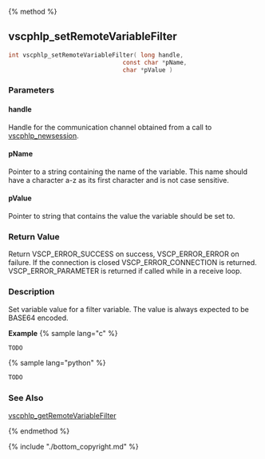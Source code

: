 
{% method %}
## vscphlp_setRemoteVariableFilter

```c
int vscphlp_setRemoteVariableFilter( long handle, 
                                const char *pName, 
                                char *pValue ) 
```

### Parameters

#### handle
Handle for the communication channel obtained from a call to [vscphlp_newsession](vscphlp_newsession.md).

#### pName
Pointer to a string containing the name of the variable. This name should have a character a-z as its first character and is not case sensitive.

#### pValue
Pointer to string that contains the value the variable should be set to.

### Return Value
Return VSCP_ERROR_SUCCESS on success, VSCP_ERROR_ERROR on failure. If the connection is closed VSCP_ERROR_CONNECTION is returned. VSCP_ERROR_PARAMETER is returned if called while in a receive loop. 

### Description
Set variable value for a filter variable. The value is always expected to be BASE64 encoded. 

**Example** {% sample lang="c" %}

```c
TODO
```

{% sample lang="python" %}

```python
TODO
```

### See Also
[vscphlp_getRemoteVariableFilter](vscphlp_getremotevariablefilter.md)

{% endmethod %}

{% include "./bottom_copyright.md" %}